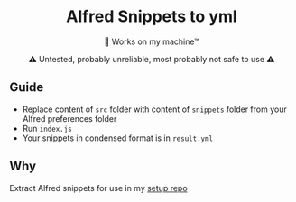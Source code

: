 <center>
<h1>Alfred Snippets to yml</h1>

🤔 Works on my machine™

⚠️ Untested, probably unreliable, most probably not safe to use ⚠️
</center>

## Guide

- Replace content of `src` folder with content of `snippets` folder from your Alfred preferences folder
- Run `index.js`
- Your snippets in condensed format is in `result.yml`

## Why

Extract Alfred snippets for use in my [setup repo](https://github.com/Strajk/setup)
